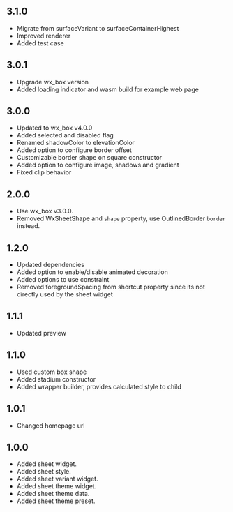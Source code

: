 ## 3.1.0

* Migrate from surfaceVariant to surfaceContainerHighest
* Improved renderer
* Added test case

## 3.0.1

* Upgrade wx_box version
* Added loading indicator and wasm build for example web page

## 3.0.0

* Updated to wx_box v4.0.0
* Added selected and disabled flag
* Renamed shadowColor to elevationColor
* Added option to configure border offset
* Customizable border shape on square constructor
* Added option to configure image, shadows and gradient
* Fixed clip behavior

## 2.0.0

* Use wx_box v3.0.0.
* Removed WxSheetShape and `shape` property, use OutlinedBorder `border` instead.

## 1.2.0

* Updated dependencies
* Added option to enable/disable animated decoration
* Added options to use constraint
* Removed foregroundSpacing from shortcut property since its not directly used by the sheet widget

## 1.1.1

* Updated preview

## 1.1.0

* Used custom box shape
* Added stadium constructor
* Added wrapper builder, provides calculated style to child

## 1.0.1

* Changed homepage url

## 1.0.0

* Added sheet widget.
* Added sheet style.
* Added sheet variant widget.
* Added sheet theme widget.
* Added sheet theme data.
* Added sheet theme preset.
